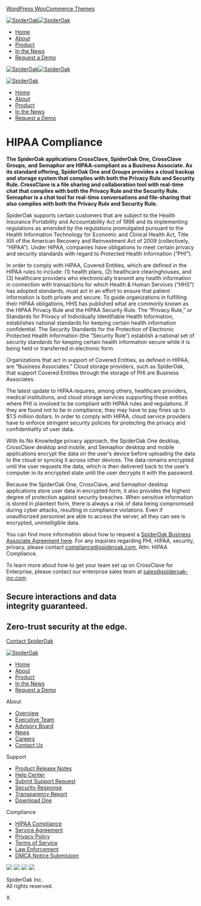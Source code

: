 [WordPress WooCommerce Themes](https://www.8theme.com/woocommerce-themes/)

[![SpiderOak](https://spideroak.com/wp-content/uploads/2024/09/SpiderOak-Logo-v202409-white.png)![SpiderOak](https://spideroak.com/wp-content/uploads/2024/09/SpiderOak-Logo-v202409-white.png)](https://spideroak.com/)

* [Home](https://spideroak.com/)
* [About](https://spideroak.com/about/)
* [Product](https://spideroak.com/product/)
* [In the News](https://spideroak.com/news)
* [Request a Demo](https://spideroak.com/request-a-demo/)

[![SpiderOak](https://spideroak.com/wp-content/uploads/2024/09/SpiderOak-Logo-v202409-white.png)![SpiderOak](https://spideroak.com/wp-content/uploads/2024/09/SpiderOak-Logo-v202409-white.png)](https://spideroak.com/)

[![SpiderOak](https://spideroak.com/wp-content/uploads/2024/09/SpiderOak-Logo-v202409-white.png)](https://spideroak.com/)

* [Home](https://spideroak.com/)
* [About](https://spideroak.com/about/)
* [Product](https://spideroak.com/product/)
* [In the News](https://spideroak.com/news)
* [Request a Demo](https://spideroak.com/request-a-demo/)

HIPAA Compliance
================

**The SpiderOak applications CrossClave, SpiderOak One, CrossClave Groups, and Semaphor are HIPAA-compliant as a Business Associate. As its standard offering, SpiderOak One and Groups provides a cloud backup and storage system that complies with both the Privacy Rule and Security Rule. CrossClave is a file sharing and collaboration tool with real-time chat that complies with both the Privacy Rule and the Security Rule. Semaphor is a chat tool for real-time conversations and file-sharing that also complies with both the Privacy Rule and Security Rule.**

SpiderOak supports certain customers that are subject to the Health Insurance Portability and Accountability Act of 1996 and its implementing regulations as amended by the regulations promulgated pursuant to the Health Information Technology for Economic and Clinical Health Act, Title XIII of the American Recovery and Reinvestment Act of 2009 (collectively, “HIPAA”). Under HIPAA, companies have obligations to meet certain privacy and security standards with regard to Protected Health Information (“PHI”).

In order to comply with HIPAA, Covered Entities, which are defined in the HIPAA rules to include: (1) health plans, (2) healthcare clearinghouses, and (3) healthcare providers who electronically transmit any health information in connection with transactions for which Health & Human Services (“HHS”) has adopted standards, must act in an effort to ensure that patient information is both private and secure. To guide organizations in fulfilling their HIPAA obligations, HHS has published what are commonly known as the HIPAA Privacy Rule and the HIPAA Security Rule. The “Privacy Rule,” or Standards for Privacy of Individually Identifiable Health Information, establishes national standards for keeping certain health information confidential. The Security Standards for the Protection of Electronic Protected Health Information (the “Security Rule”) establish a national set of security standards for keeping certain health information secure while it is being held or transferred in electronic form.

Organizations that act in support of Covered Entities, as defined in HIPAA, are “Business Associates.” Cloud storage providers, such as SpiderOak, that support Covered Entities through the storage of PHI are Business Associates.

The latest update to HIPAA requires, among others, healthcare providers, medical institutions, and cloud storage services supporting those entities where PHI is involved to be compliant with HIPAA rules and regulations. If they are found not to be in compliance, they may have to pay fines up to $1.5 million dollars. In order to comply with HIPAA, cloud service providers have to enforce stringent security policies for protecting the privacy and confidentiality of user data.

With its No Knowledge privacy approach, the SpiderOak One desktop, CrossClave desktop and mobile, and Semaphor desktop and mobile applications encrypt the data on the user’s device before uploading the data to the cloud or syncing it across other devices. The data remains encrypted until the user requests the data, which is then delivered back to the user’s computer in its encrypted state until the user decrypts it with the password.

Because the SpiderOak One, CrossClave, and Semaphor desktop applications store user data in encrypted form, it also provides the highest degree of protection against security breaches. When sensitive information is stored in plaintext form, there is always a risk of data being compromised during cyber attacks, resulting in compliance violations. Even if unauthorized personnel are able to access the server, all they can see is encrypted, unintelligible data.

You can find more information about how to request a [SpiderOak Business Associate Agreement here](https://spideroak.support/hc/en-us/articles/360057688992-Business-Associate-Agreement-BAA-). For any inquiries regarding PHI, HIPAA, security, privacy, please contact [compliance@spideroak.com](mailto:compliance@spideroak.com?Subject:Attn:%20HIPAA%20Compliance), Attn: HIPAA Compliance.

To learn more about how to get your team set up on CrossClave for Enterprise, please contact our enterprise sales team at [sales@spideroak-inc.com](mailto:sales@spideroak-inc.com).

Secure interactions and data  
integrity guaranteed.
----------------------------------------------------

Zero-trust security at the edge.
--------------------------------

[Contact SpiderOak](https://spideroak.com/contact-us)

[![SpiderOak](https://spideroak.com/wp-content/uploads/elementor/thumbs/xstore-placeholder-qvoybxvgaqfvf82tap0svup2krohvhv6xb1j7na5yg.png)](https://spideroak.com/)

* [Home](https://spideroak.com/)
* [About](https://spideroak.com/about/)
* [Product](https://spideroak.com/product/)
* [In the News](https://spideroak.com/news)
* [Request a Demo](https://spideroak.com/request-a-demo/)

About

* [Overview](https://spideroak.com/about/)
* [Executive Team](https://spideroak.com/about#team)
* [Advisory Board](https://spideroak.com/about#advisoryboard)
* [News](https://spideroak.com/news/)
* [Careers](https://boards.greenhouse.io/spideroak)
* [Contact Us](https://spideroak.com/contact-us/)

Support

* [Product Release Notes](https://spideroak.com/release-notes/)
* [Help Center](https://spideroak.support/hc/en-us)
* [Submit Support Request](https://spideroak.support/hc/en-us/requests/new)
* [Security Response](https://spideroak.com/security-response/)
* [Transparency Report](https://spideroak.com/transparency/)
* [Download One](https://crossclave.com/opendownload/)

Compliance

* [HIPAA Compliance](https://spideroak.com/hipaa/)
* [Service Agreement](https://spideroak.com/service-agreement/)
* [Privacy Policy](https://spideroak.com/privacy-policy/)
* [Terms of Service](https://spideroak.com/terms-of-service/)
* [Law Enforcement](https://spideroak.com/law-enforcement/)
* [DMCA Notice Submission](https://spideroak.com/dmca-takedown-notice-submission/)

[![](https://spideroak.com/wp-content/uploads/2024/09/linkedin.png)](https://www.linkedin.com/company/spideroak-mission-systems/) [![](https://spideroak.com/wp-content/uploads/2024/09/x.png)](https://twitter.com/spideroak) [![](https://spideroak.com/wp-content/uploads/2024/09/facebook.png)](https://www.facebook.com/SpiderOak/) [![](https://spideroak.com/wp-content/uploads/2024/09/vimeo.png)](https://vimeo.com/spideroak)

SpiderOak Inc.  
All rights reserved.

X